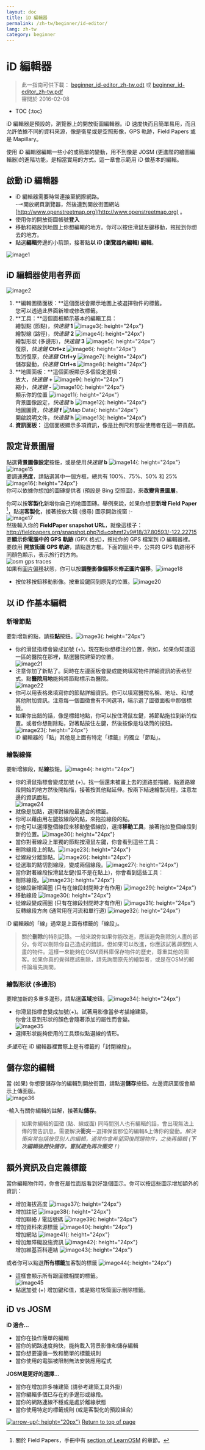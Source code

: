 ```yaml
---
layout: doc
title: iD 編輯器
permalink: /zh-tw/beginner/id-editor/
lang: zh-tw
category: beginner
---
```


iD 編輯器
=============

> 此一指南可供下載： [beginner_id-editor_zh-tw.odt](/files/beginner_id-editor_zh-tw.odt) 或 [beginner_id-editor_zh-tw.pdf](/files/beginner_id-editor_zh-tw.pdf)  
> 審閲於 2016-02-08  

- TOC
{:toc}

iD 編輯器是預設的，瀏覽器上的開放街圖編輯器。iD 速度快而且簡單易用，而且允許依據不同的資料來源，像是衛星或是空照影像，GPS 軌跡，Field Papers 或是 Mapillary。  

使用 iD 編輯器編輯一些小的或簡單的變動，用不到像是 JOSM (更進階的繪圖編輯器)的進階功能，是相當實用的方式。這一章會示範用 iD 做基本的編輯。  

啟動 iD 編輯器
----------------------

-	iD 編輯器需要時常連接至網際網路。  
-⇥開放網頁瀏覽器，然後連到開放街圖網站  [http://www.openstreetmap.org](http://www.openstreetmap.org) 。  
- 使用你的開放街圖帳號**登入**  
- 移動和縮放到地圖上你想編輯的地方。你可以按住滑鼠左鍵移動，拖拉到你想去的地方。  
- 點選**編輯**旁邊的小箭頭，接著點**以 iD (瀏覽器內編輯) 編輯**。  

![image1][]


iD 編輯器使用者界面
-------------------------
![image2][]

1. **編輯圖徵面板：**這個面板會顯示地圖上被選擇物件的標籤。  
	您可以透過此界面新増或修改標籤。  
2. **工具：**這個面板顯示基本的編輯工具：  
    繪製點 (節點)，*快速鍵* **1** ![image3][]{: height="24px"}  
    繪製線 (路徑)，*快速鍵* **2** ![image4][]{: height="24px"}  
    繪製形狀 (多邊形)，*快速鍵* **3** ![image5][]{: height="24px"}  
    復原，*快速鍵* **Ctrl+z** ![image6][]{: height="24px"}  
    取消復原，*快速鍵* **Ctrl+y** ![image7][]{: height="24px"}  
    儲存變動，*快速鍵* **Ctrl+s** ![image8][]{: height="24px"}  
3. **地圖面板：**這個面板顯示多個設定選項：  
    放大，*快速鍵* **+** ![image9][]{: height="24px"}  
    縮小，*快速鍵* **-** ![image10][]{: height="24px"}  
    顯示你的位置 ![image11][]{: height="24px"}  
    背景圖像設定，*快速鍵* **b** ![image12][]{: height="24px"}  
    地圖圖資，*快速鍵* **f** ![Map Data][]{: height="24px"}  
    開啟說明文件，*快速鍵* **h** ![image13][]{: height="24px"}  
4. **資訊面板：** 這個面板顯示多項資訊，像是比例尺和那些使用者在這一帶貢獻。  

設定背景圖層
--------------------------------

點選**背景圖像設定**按鈕，或是使用*快速鍵* **b** ![image14][]{: height="24px"}  
![image15][]  
要調速**亮度**，請點選其中一個方框，總共有 100%、75%、50% 和 25% ![image16][]{: height="24px"}  
你可以依據你想加的圖磚提供者 (預設是 Bing 空照圖)，來**改變背景圖層**。  

你可以按**客製化**新增你自己的地圖圖磚。舉例來說，如果你想要**新增 Field Paper** [^fieldpaper]，點選**客製化**，接著按放大鏡 (搜尋) 圖示開啟視窗 :-  
![image17][]   
然後輸入你的 **FieldPaper snapshot URL**，就像這樣子：<http://fieldpapers.org/snapshot.php?id=cqhmf2v9#18/37.80593/-122.22715>   
要**顯示你電腦中的 GPS 軌跡** (GPX 格式)，拖拉你的 GPS 檔案到 iD 編輯器裡。  
要啟用 **開放街圖 GPS 軌跡**，請點選方框。下面的圖片中，公共的 GPS 軌跡用不同顏色顯示，表示旅行的方向。  
![osm gps traces][]  
如果有[圖片偏移](/en/josm/aerial-imagery)狀態，你可以按**調整影像偏移**來**修正圖片偏移**。![image18][]  

- 按位移按鈕移動影像。按重設鍵回到原先的位置。![image20][]  

以 iD 作基本編輯  
----------------------  

### 新增節點  

要新增新的點，請按**點**按鈕。![image3][]{: height="24px"}  

- 你的滑鼠指標會變成加號 (+)。現在點你想標注的位置，例如，如果你知道這一區的醫院在那裡，點選醫院建築的位置。  
![image21][]  
- 注意你加了新點了。同時在左邊面板會變成能夠填寫物件詳細資訊的表格型式。點**醫院用地**能夠將節點標示為醫院。  
![image22][]  
- 你可以用表格來填寫你的節點詳細資訊。你可以填寫醫院名稱、地址、和/或其他附加資訊。注意每一個圖徵會有不同選項，端示選了圖徵面板中那個標籤。  
- 如果你出錯的話，像是標錯地點，你可以按住滑鼠左鍵，將節點拖拉到新的位置。或者你想刪除點，對著點按住左鍵，然後按像是垃圾筒的按鈕。![image23][]{: height="24px"}  
iD 編輯器的「點」其他是上面有特定「標籤』的獨立「節點」。  

### 繪製線條  

要新增線段，點**線**按鈕。![image4][]{: height="24px"}  

- 你的滑鼠指標會變成加號 (+)。找一個還未被畫上去的道路並描繪，點道路線段開始的地方然後開始描，接著按其他點延伸。按兩下結速繪製流程，注意左邊的資訊面板。  
![image24][]  
- 就像是加點，選擇對線段最適合的標籤。  
- 你可以藉由用左鍵按線段的點，來拖拉線段的點。  
- 你也可以選擇整個線段來移動整個線段，選擇**移動工具**，接著拖拉整個線段到新的位置。![image30][]{: height="24px"}  
- 當你對著線段上單獨的節點按滑鼠左鍵，你會看到這些工具：  
- 刪除線段上的點。![image23][]{: height="24px"}  
- 從線段分離節點。![image26][]{: height="24px"}  
- 從選取的點切割線段，變成兩個線段。![image27][]{: height="24px"}  
- 當你對著線段按滑鼠左鍵(但不是在點上)，你會看到這些工具：  
- 刪除線段。![image23][]{: height="24px"}  
- 從線段新增圓圈 (只有在線段封閉時才有作用) ![image29][]{: height="24px"}  
- 移動線段 ![image30][]{: height="24px"}  
- 從線段變成圓圈 (只有在線段封閉時才有作用) ![image31][]{: height="24px"}  
反轉線段方向 (通常用在河流和單行道) ![image32][]{: height="24px"}  

iD 編輯器的「線」通常是上面有標籤的「線段」。

>關於**刪除**的特別記錄。一般來說你如果你能改進，應該避免刪除別人畫的部分。你可以刪除你自己造成的錯誤，但如果可以改進，你應該試著*調整*別人畫的物件。這樣一來能夠在OSM資料庫保存物件的歷史，尊重其他的圖客。如果你真的覺得應該刪除，請先詢問原先的繪製者，或是在OSM的郵件論壇先詢問。

### 繪製形狀 (多邊形)

要增加新的多重多邊形，請點選**區域**按鈕。![image34][]{: height="24px"}  

- 你滑鼠指標會變成加號(+)。試著用影像當參考描繪建築。  
你會注意到形狀的顏色會隨著添加的屬性而會變。  
![image35][]  
- 選擇形狀能夠使用的工具類似點選線的情形。  

*多邊形*在 iD 編輯器裡實際上是有標籤的「封閉線段」。

儲存您的編輯
--------------------

當 (如果) 你想要儲存你的編輯到開放街圖，請點選**儲存**按鈕。左邊資訊面版會顯示上傳面版。  
![image36][]  

-輸入有關你編輯的註解，接著點**儲存**。  

> 如果你編輯的圖徵 (點、線或面) 同時間別人也有編輯的話，會出現無法上傳的警告訊息，需要解決**衝突**－選擇保留那位的編輯&上傳你的變動。*解決衝突常包括接受別人的編輯，通常你會希望回復問題物件，之後再編輯 (**下次編輯後趕快儲存，嘗試避免再次衝突！**)*

額外資訊及自定義標籤
---------------------------------------

當你編輯物件時，你會在屬性面版看到好幾個圖示。你可以按這些圖示增加額外的資訊：

- 增加海拔高度 ![image37][]{: height="24px"}  
- 增加註記 ![image38][]{: height="24px"}  
增加聯絡 / 電話號碼 ![image39][]{: height="24px"}  
- 增加資料來源標籤 ![image40][]{: height="24px"}  
增加網站 ![image41][]{: height="24px"}  
- 增加無障礙設施資訊 ![image42][]{: height="24px"}  
增加維基百科連結 ![image43][]{: height="24px"}  

或者你可以點選**所有標籤**加客製的標籤 ![image44][]{: height="24px"}  

- 這樣會顯示所有跟圖徵相關的標籤。  
![image45][]  
- 點選加號 (+) 增加鍵和值，或是點垃圾筒圖示刪除標籤。

iD vs JOSM
---------------  

**iD 適合...**

- 當你在操作簡單的編輯  
- 當你的網路速度夠快，能夠載入背景影像和儲存編輯  
- 當你想要遵循一致和簡單的標籤規則  
- 當你使用的電腦被限制無法安裝應用程式

**JOSM是更好的選擇...**

- 當你在增加許多棟建築 (請參考建築工具外掛)
- 當你編輯多個已存在的多邊形或線段。
- 當你的網路連線不穩或是處於離線狀態
- 當你使用特定的標籤規則 (或是客製化的預設組合)

[^fieldpaper]: 關於 Field Papers，手冊中有 [section of LearnOSM](/zh-tw/mobile-mapping/field-papers/) 的章節。

[![arrow-up]{: height="20px"}](/zh-tw/beginner/id-editor/ "Return to top of page") [Return to top of page](/zh-tw/beginner/id-editor/ "Return to top of page")

[image1]: /images/beginner/id-editor_image1.png 
[image2]: /images/beginner/id-editor_image2.png
[image3]: /images/beginner/id-editor_image3.png
[image4]: /images/beginner/id-editor_image4.png
[image5]: /images/beginner/id-editor_image5.png
[image6]: /images/beginner/id-editor_image6.png
[image7]: /images/beginner/id-editor_image7.png
[image8]: /images/beginner/id-editor_image8.png
[image9]: /images/beginner/id-editor_image9.png
[image10]: /images/beginner/id-editor_image10.png
[image11]: /images/beginner/id-editor_image11.png
[image12]: /images/beginner/id-editor_image12.png
[Map Data]: /images/beginner/id-editor_map_data.png
[image13]: /images/beginner/id-editor_image13.png
[image14]: /images/beginner/id-editor_image14.png
[image15]: /images/beginner/id-editor_image15.png
[image16]: /images/beginner/id-editor_image16.png
[image17]: /images/beginner/id-editor_image17.png
[image18]: /images/beginner/id-editor_image18.png
[image19]: /images/beginner/id-editor_image19.png
[image20]: /images/beginner/id-editor_image20.png
[image21]: /images/beginner/id-editor_image21.png
[image22]: /images/beginner/id-editor_image22.png
[image23]: /images/beginner/id-editor_image23.png
[image24]: /images/beginner/id-editor_image24.png
[image25]: /images/beginner/id-editor_image25.png
[image26]: /images/beginner/id-editor_image26.png
[image27]: /images/beginner/id-editor_image27.png
[image28]: /images/beginner/id-editor_image28.png
[image29]: /images/beginner/id-editor_image29.png
[image30]: /images/beginner/id-editor_image30.png
[image31]: /images/beginner/id-editor_image31.png
[image32]: /images/beginner/id-editor_image32.png
[image33]: /images/beginner/id-editor_image33.png
[image34]: /images/beginner/id-editor_image34.png
[image35]: /images/beginner/id-editor_image35.png
[image36]: /images/beginner/id-editor_image36.png
[image37]: /images/beginner/id-editor_image37.png
[image38]: /images/beginner/id-editor_image38.png
[image39]: /images/beginner/id-editor_image39.png
[image40]: /images/beginner/id-editor_image40.png
[image41]: /images/beginner/id-editor_image41.png
[image42]: /images/beginner/id-editor_image42.png
[image43]: /images/beginner/id-editor_image43.png
[image44]: /images/beginner/id-editor_image44.png
[image45]: /images/beginner/id-editor_image45.png
[osm gps traces]: /images/beginner/id-editor_gps_public.png
[arrow-up]: /images/arrow-up.png

